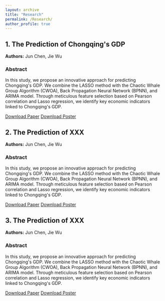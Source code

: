 ```yaml
---
layout: archive
title: "Research"
permalink: /Research/
author_profile: true
---
```


## 1. The Prediction of Chongqing's GDP

**Authors:** Jun Chen, Jie Wu  

### Abstract

In this study, we propose an innovative approach for predicting Chongqing's GDP. We combine the LASSO method with the Chaotic Whale Group Algorithm (CWOA), Back Propagation Neural Network (BPNN), and ARIMA model. Through meticulous feature selection based on Pearson correlation and Lasso regression, we identify key economic indicators linked to Chongqing's GDP.

[Download Paper](http://ChenJuntao1.github.io/files/My%20paper1.pdf)
[Download Poster](http://ChenJuntao1.github.io/files/My%20poster1.pdf)

## 2. The Prediction of XXX
**Authors:** Jun Chen, Jie Wu  

### Abstract

In this study, we propose an innovative approach for predicting Chongqing's GDP. We combine the LASSO method with the Chaotic Whale Group Algorithm (CWOA), Back Propagation Neural Network (BPNN), and ARIMA model. Through meticulous feature selection based on Pearson correlation and Lasso regression, we identify key economic indicators linked to Chongqing's GDP.

[Download Paper](http://ChenJuntao1.github.io/files/My%20paper1.pdf)
[Download Poster](http://ChenJuntao1.github.io/files/My%20poster1.pdf)

## 3. The Prediction of XXX
**Authors:** Jun Chen, Jie Wu  

### Abstract

In this study, we propose an innovative approach for predicting Chongqing's GDP. We combine the LASSO method with the Chaotic Whale Group Algorithm (CWOA), Back Propagation Neural Network (BPNN), and ARIMA model. Through meticulous feature selection based on Pearson correlation and Lasso regression, we identify key economic indicators linked to Chongqing's GDP.

[Download Paper](http://ChenJuntao1.github.io/files/My%20paper1.pdf)
[Download Poster](http://ChenJuntao1.github.io/files/My%20poster1.pdf)
